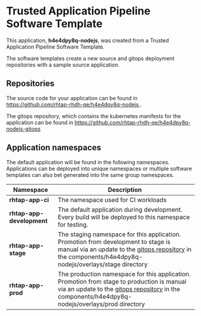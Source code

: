 # Trusted Application Pipeline Software Template

This application, **h4e4dpy8q-nodejs**, was created from a Trusted Application Pipeline Software Template.

The software templates create a new source and gitops deployment repositories with a sample source application. 

## Repositories

The source code for your application can be found in [https://github.com/rhtap-rhdh-qe/h4e4dpy8q-nodejs ](https://github.com/rhtap-rhdh-qe/h4e4dpy8q-nodejs ).
 
The gitops repository, which contains the kubernetes manifests for the application can be found in 
[https://github.com/rhtap-rhdh-qe/h4e4dpy8q-nodejs-gitops ](https://github.com/rhtap-rhdh-qe/h4e4dpy8q-nodejs-gitops ) 

## Application namespaces 

The default application will be found in the following namespaces. Applications can be deployed into unique namespaces or multiple software templates can also bet generated into the same group namespaces.  

|  Namespace   |  Description   |  
| -------- | -------- |
| **rhtap-app-ci** | The namespace used for CI workloads |
| **rhtap-app-development** | The default application during development. Every build will be deployed to this namespace for testing. |
| **rhtap-app-stage** | The staging namespace for this application. Promotion from development to stage is manual via an update to the [gitops repository](https://github.com/rhtap-rhdh-qe/h4e4dpy8q-nodejs-gitops ) in the components/h4e4dpy8q-nodejs/overlays/stage directory |
| **rhtap-app-prod** | The production namespace for this application. Promotion from stage to production is manual via an update to the [gitops repository](https://github.com/rhtap-rhdh-qe/h4e4dpy8q-nodejs-gitops ) in the components/h4e4dpy8q-nodejs/overlays/prod directory |